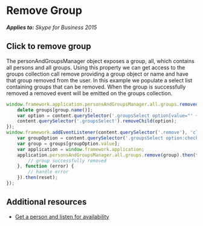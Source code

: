 
# Remove Group


 _**Applies to:** Skype for Business 2015_

## Click to remove group

The personAndGroupsManager object exposes a group, all, which contains all persons and all groups.  Using this property we can get access to the groups collection call remove providing a group object or name and have that group removed from the user.  In this example we populate a select list containing groups that can be removed.  When the group is successfully removed a removed event will be emitted on the groups collection.

```js
window.framework.application.personsAndGroupsManager.all.groups.removed(function (group) {
    delete groups[group.name()];
    var option = content.querySelector('.groupsSelect option[value="' + group.name() + '"]');
    content.querySelector('.groupsSelect').removeChild(option);
});
window.framework.addEventListener(content.querySelector('.remove'), 'click', function () {
    var groupOption = content.querySelector('.groupsSelect option:checked');
    var group = groups[groupOption.value];
    var application = window.framework.application;
    application.personsAndGroupsManager.all.groups.remove(group).then(function () {
        // group successfully removed
    }, function (error) {
        // handle error
    }).then(reset);
});
```

## Additional resources

- [Get a person and listen for availability](ListenForAvailability.md)
